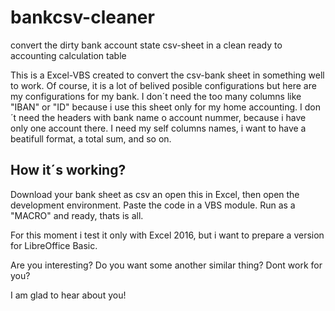 # bankcsv-cleaner
convert the dirty bank account state csv-sheet in a clean ready to accounting calculation table

This is a Excel-VBS created to convert the csv-bank sheet in something well to work. Of course, it is a lot of belived posible configurations but here are my configurations for my bank. I don´t need the too many columns like "IBAN" or "ID" because i use this sheet only for my home accounting. I don´t need the headers with bank name o account nummer, because i have only one account there. I need my self columns names, i want to have a beatifull format, a total sum, and so on.

How it´s working?
-----------------
Download your bank sheet as csv an open this in Excel, then open the development environment. Paste the code in a VBS module. Run as a "MACRO" and ready, thats is all.

For this moment i test it only with Excel 2016, but i want to prepare a version for LibreOffice Basic.

Are you interesting?
Do you want some another similar thing?
Dont work for you?

I am glad to hear about you!
